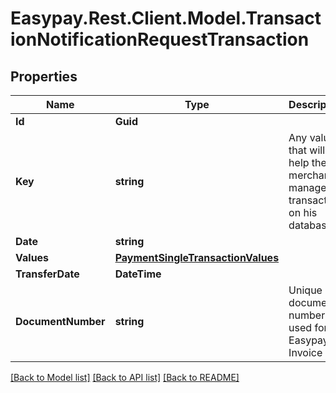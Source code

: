 # Easypay.Rest.Client.Model.TransactionNotificationRequestTransaction

## Properties

Name | Type | Description | Notes
------------ | ------------- | ------------- | -------------
**Id** | **Guid** |  | [optional] 
**Key** | **string** | Any value that will help the merchant manage the transaction on his database | [optional] 
**Date** | **string** |  | [optional] 
**Values** | [**PaymentSingleTransactionValues**](PaymentSingleTransactionValues.md) |  | [optional] 
**TransferDate** | **DateTime** |  | [optional] 
**DocumentNumber** | **string** | Unique document number used for Easypay Invoice | [optional] 

[[Back to Model list]](../README.md#documentation-for-models) [[Back to API list]](../README.md#documentation-for-api-endpoints) [[Back to README]](../README.md)

